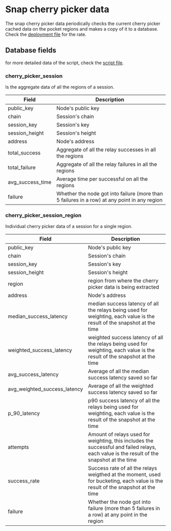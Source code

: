# Snap cherry picker data

The snap cherry picker data periodically checks the current cherry picker cached data on the pocket regions and makes a copy of it to a database. Check the [deployment file](../serverless.yml) for the rate.

## Database fields

for more detailed data of the script, check the [script file](scripts/db-init.sql).

### cherry_picker_session

Is the aggregate data of all the regions of a session.

| Field            | Description                                                                                  |
|------------------|----------------------------------------------------------------------------------------------|
| public_key       | Node's public key                                                                            |
| chain            | Session's chain                                                                              |
| session_key      | Session's key                                                                                |
| session_height   | Session's height                                                                             |
| address          | Node's address                                                                               |
| total_success    | Aggregate of all the relay successes in all the regions                                      |
| total_failure    | Aggregate of all the relay failures in all the regions                                       |
| avg_success_time | Average time per successful on all the regions                                               |
| failure          | Whether the node got into failure (more than 5 failures in a row) at any point in any region |

### cherry_picker_session_region

Individual cherry picker data of a session for a single region.

| Field                        | Description                                                                                                                               |
|------------------------------|-------------------------------------------------------------------------------------------------------------------------------------------|
| public_key                   | Node's public key                                                                                                                         |
| chain                        | Session's chain                                                                                                                           |
| session_key                  | Session's key                                                                                                                             |
| session_height               | Session's height                                                                                                                          |
| region                       | region from where the cherry picker data is being extracted                                                                               |
| address                      | Node's address                                                                                                                            |
| median_success_latency       | median success latency of all the relays being used for weighting, each value is the result of the snapshot at the time                   |
| weighted_success_latency     | weighted success latency of all the relays being used for weighting, each value is the result of the snapshot at the time                 |
| avg_success_latency          | Average of all the median success latency saved so far                                                                                    |
| avg_weighted_success_latency | Average of all the weighted success latency saved so far                                                                                  |
| p_90_latency                 | p90 success latency of all the relays being used for weighting, each value is the result of the snapshot at the time                      |
| attempts                     | Amount of relays used for weighting, this includes the successful and failed relays, each value is the result of the snapshot at the time |
| success_rate                 | Success rate of all the relays weigthed at the moment, used for bucketing, each value is the result of the snapshot at the time           |
| failure                      | Whether the node got into failure (more than 5 failures in a row) at any point in the region                                              |
